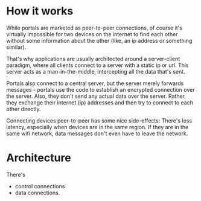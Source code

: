 # How it works

While portals are marketed as peer-to-peer connections, of course it's virtually impossible for two devices on the internet to find each other without some information about the other (like, an ip address or something similar).

That's why applications are usually architected around a server-client paradigm, where all clients connect to a server with a static ip or url.
This server acts as a man-in-the-middle, intercepting all the data that's sent.

Portals also connect to a central server, but the server merely forwards messages - portals use the code to establish an encrypted connection over the server.
Also, they don't send any actual data over the server. Rather, they exchange their internet (ip) addresses and then try to connect to each other directly.

Connecting devices peer-to-peer has some nice side-effects:
There's less latency, especially when devices are in the same region.
If they are in the same wifi network, data messages don't even have to leave the network.

# Architecture

There's

- control connections
- data connections.

